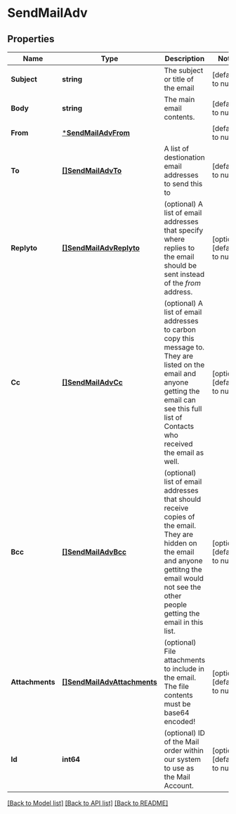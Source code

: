 # SendMailAdv

## Properties
Name | Type | Description | Notes
------------ | ------------- | ------------- | -------------
**Subject** | **string** | The subject or title of the email | [default to null]
**Body** | **string** | The main email contents. | [default to null]
**From** | [***SendMailAdvFrom**](SendMailAdv_from.md) |  | [default to null]
**To** | [**[]SendMailAdvTo**](SendMailAdv_to.md) | A list of destionation email addresses to send this to | [default to null]
**Replyto** | [**[]SendMailAdvReplyto**](SendMailAdv_replyto.md) | (optional) A list of email addresses that specify where replies to the email should be sent instead of the _from_ address. | [optional] [default to null]
**Cc** | [**[]SendMailAdvCc**](SendMailAdv_cc.md) | (optional) A list of email addresses to carbon copy this message to.  They are listed on the email and anyone getting the email can see this full list of Contacts who received the email as well. | [optional] [default to null]
**Bcc** | [**[]SendMailAdvBcc**](SendMailAdv_bcc.md) | (optional) list of email addresses that should receive copies of the email.  They are hidden on the email and anyone gettitng the email would not see the other people getting the email in this list. | [optional] [default to null]
**Attachments** | [**[]SendMailAdvAttachments**](SendMailAdv_attachments.md) | (optional) File attachments to include in the email.  The file contents must be base64 encoded! | [optional] [default to null]
**Id** | **int64** | (optional)  ID of the Mail order within our system to use as the Mail Account. | [optional] [default to null]

[[Back to Model list]](../README.md#documentation-for-models) [[Back to API list]](../README.md#documentation-for-api-endpoints) [[Back to README]](../README.md)

